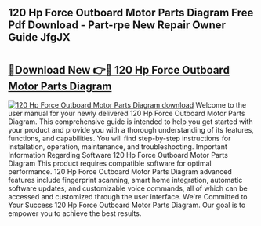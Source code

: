 ## 120 Hp Force Outboard Motor Parts Diagram Free Pdf Download - Part-rpe New Repair Owner Guide JfgJX

# <h2><a href="http://dfk0l5.blite.top/?on=120+Hp+Force+Outboard+Motor+Parts+Diagram">🔗Download New 👉🔴 120 Hp Force Outboard Motor Parts Diagram</a></h2>

[![120 Hp Force Outboard Motor Parts Diagram download](https://i.imgur.com/lujVjoI.png)](http://dfk0l5.blite.top/?on=120+Hp+Force+Outboard+Motor+Parts+Diagram)
Welcome to the user manual for your newly delivered 120 Hp Force Outboard Motor Parts Diagram. This comprehensive guide is intended to help you get started with your product and provide you with a thorough understanding of its features, functions, and capabilities. You will find step-by-step instructions for installation, operation, maintenance, and troubleshooting. Important Information Regarding Software 120 Hp Force Outboard Motor Parts Diagram This product requires compatible software for optimal performance. 120 Hp Force Outboard Motor Parts Diagram advanced features include fingerprint scanning, smart home integration, automatic software updates, and customizable voice commands, all of which can be accessed and customized through the user interface. We're Committed to Your Success 120 Hp Force Outboard Motor Parts Diagram. Our goal is to empower you to achieve the best results.
